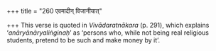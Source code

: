+++
title = "260 एवमादीन् विजानीयात्"

+++
This verse is quoted in *Vivādaratnākara* (p. 291), which explains
‘*anāryānāryaliṅginaḥ*’ as ‘persons who, while not being real religious
students, pretend to be such and make money by it’.


